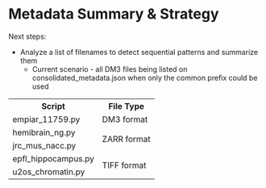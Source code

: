 # Metadata Summary & Strategy


<table>
  <tr>
    <th>Script</th>
    <th>File Type</th>
  </tr>
  <tr>
    <td>empiar_11759.py</td>
    <td rowspan="1">DM3 format</td>
  </tr>
  <tr>
    <td>hemibrain_ng.py</td>
    <td rowspan="2">ZARR format</td>
  </tr>
  <tr>
    <td>jrc_mus_nacc.py</td>
  </tr>
  <tr>
    <td>epfl_hippocampus.py</td>
    <td rowspan="2">TIFF format</td>
  </tr>
  <tr>
    <td>u2os_chromatin.py</td>

Next steps:
- Analyze a list of filenames to detect sequential patterns and summarize them
  - Current scenario - all DM3 files being listed on consolidated_metadata.json when only the common prefix could be used